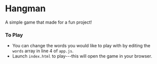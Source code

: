 # Hangman
A simple game that made for a fun project!

### To Play
- You can change the words you would like to play with by editing the `words` array in line 4 of `app.js`.
- Launch `index.html` to play---this will open the game in your browser.
